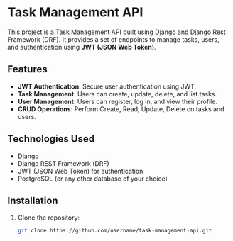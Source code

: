 # Task Management API

This project is a Task Management API built using Django and Django Rest Framework (DRF). 
It provides a set of endpoints to manage tasks, users, and authentication using **JWT (JSON Web Token)**.

## Features
- **JWT Authentication**: Secure user authentication using JWT.
- **Task Management**: Users can create, update, delete, and list tasks.
- **User Management**: Users can register, log in, and view their profile.
- **CRUD Operations**: Perform Create, Read, Update, Delete on tasks and users.

## Technologies Used
- Django
- Django REST Framework (DRF)
- JWT (JSON Web Token) for authentication
- PostgreSQL (or any other database of your choice)

## Installation
1. Clone the repository:
   ```bash
   git clone https://github.com/username/task-management-api.git
